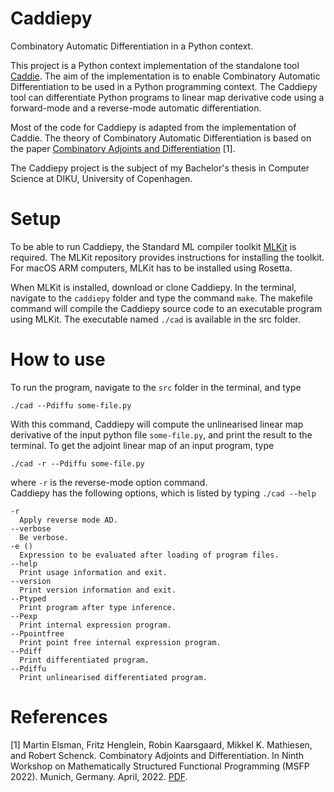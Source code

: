 <!-- # caddie [![CI](https://github.com/diku-dk/caddie/workflows/CI/badge.svg)](https://github.com/diku-dk/caddie/actions) -->
# Caddiepy

Combinatory Automatic Differentiation in a Python context.

This project is a Python context implementation of the standalone tool [Caddie](https://github.com/diku-dk/caddie). 
The aim of the implementation is to enable Combinatory Automatic Differentiation to be used in a Python programming context. 
The Caddiepy tool can differentiate Python programs to linear map derivative code using a forward-mode and a reverse-mode automatic differentiation.

Most of the code for Caddiepy is adapted from the implementation of Caddie. The theory of Combinatory Automatic Differentiation is based on the paper [Combinatory Adjoints and Differentiation](https://elsman.com/pdf/msfp22.pdf) [1].

The Caddiepy project is the subject of my Bachelor's thesis in Computer Science at DIKU, University of Copenhagen.


# Setup

To be able to run Caddiepy, the Standard ML compiler toolkit [MLKit](https://github.com/melsman/mlkit) is required. 
The MLKit repository provides instructions for installing the toolkit. 
For macOS ARM computers, MLKit has to be installed using Rosetta.  

When MLKit is installed, download or clone Caddiepy. 
In the terminal, navigate to the ```caddiepy``` folder and type the command ```make```. 
The makefile command will compile the Caddiepy source code to an executable program using MLKit. 
The executable named ```./cad``` is available in the src folder.

# How to use

To run the program, navigate to the ```src``` folder in the terminal, and type 

    ./cad --Pdiffu some-file.py

With this command, Caddiepy will compute the unlinearised linear map derivative of the input python file ```some-file.py```, and print the result to the terminal. 
To get the adjoint linear map of an input program, type
    
    ./cad -r --Pdiffu some-file.py
    
where ```-r``` is the reverse-mode option command.  
Caddiepy has the following options, which is listed by typing ```./cad --help```

    -r
      Apply reverse mode AD.
    --verbose
      Be verbose.
    -e ()
      Expression to be evaluated after loading of program files.
    --help
      Print usage information and exit.
    --version
      Print version information and exit.
    --Ptyped
      Print program after type inference.
    --Pexp
      Print internal expression program.
    --Ppointfree
      Print point free internal expression program.
    --Pdiff
      Print differentiated program.
    --Pdiffu
      Print unlinearised differentiated program.


# References

[1] Martin Elsman, Fritz Henglein, Robin Kaarsgaard, Mikkel K. Mathiesen, and Robert Schenck. Combinatory Adjoints and Differentiation. In Ninth Workshop on Mathematically Structured Functional Programming (MSFP 2022). Munich, Germany. April, 2022. [PDF](https://elsman.com/pdf/msfp22.pdf).
